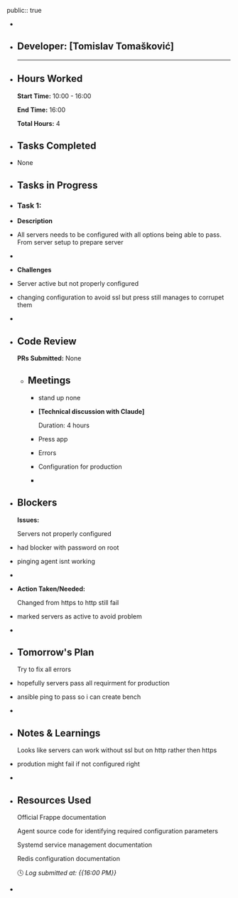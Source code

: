 public:: true

-
- ## Developer: [Tomislav Tomašković]
  
  ---
- ## Hours Worked
  
  **Start Time:** 10:00 - 16:00
  
  **End Time:** 16:00
  
  **Total Hours:** 4
- ## Tasks Completed
- None
- ## Tasks in Progress
- ### Task 1:
- **Description**
- All servers needs to be configured with all options being able to pass. From server setup to prepare server
-
- **Challenges**
- Server active but not properly configured
- changing configuration to avoid ssl but press still manages to corrupet them
-
- ## Code Review
  
  **PRs Submitted:** None
	- ## Meetings
		- stand up none
		- **[Technical discussion with Claude]**
		  
		  Duration: 4 hours
		- Press app
		- Errors
		- Configuration for production
		-
- ## Blockers
  
  **Issues:**
  
  Servers not properly configured
- had blocker with password on root
- pinging agent isnt working
-
- **Action Taken/Needed:**
  
  Changed from https to http still fail
- marked servers as active to avoid problem
-
- ## Tomorrow's Plan
  
  Try to fix all errors
- hopefully servers pass all requirment for production
- ansible ping to pass so i can create bench
-
- ## Notes & Learnings
  
  Looks like servers can work without ssl but on http rather then https
- prodution might fail if not configured right
-
- ## Resources Used
  
  Official Frappe documentation
  
  Agent source code for identifying required configuration parameters
  
  Systemd service management documentation
  
  Redis configuration documentation
  
  🕓 *Log submitted at: {{16:00 PM}}*
-